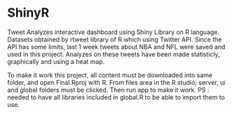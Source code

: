 # ShinyR
Tweet Analyzes interactive dashboard using Shiny Library on R language.
Datasets obtained by rtweet library of R which using Twitter API. Since the API has some limits, last 1 week tweets about NBA and NFL were saved and used in this project.
Analyzes on these tweets have been made statisticly, graphically and using a heat map.

To make it work this project, all content must be downloaded into same folder, and open Final.Rproj with R. From files area in the R studio; server, ui and  global folders must be clicked. Then run app to make it work. PS : needed to have all libraries included in global.R to be able to import them to use.


